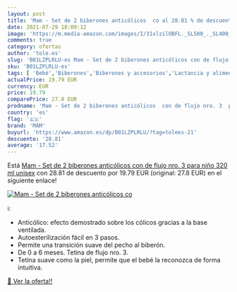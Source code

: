 ```yaml
---
layout: post
title: 'Mam - Set de 2 biberones anticólicos  co al 28.81 % de descuento'
date: 2021-07-29 18:09:12
image: 'https://m.media-amazon.com/images/I/31xlzilOBFL._SL500_._SL400_.jpg'
comments: true
category: ofertas
author: 'tole.es'
slug: 'B01LZPLRLU-es Mam - Set de 2 biberones anticólicos con de flujo nro. 3...'
sku: 'B01LZPLRLU-es'
tags: [ 'Bebé','Biberones','Biberones y accesorios','Lactancia y alimentación','biberones','mam', ]
actualPrice: 19.79 EUR
currency: EUR
price: 19.79
comparePrice: 27.8 EUR
prodname: 'Mam - Set de 2 biberones anticólicos  con de flujo nro. 3  para niño  320 ml  unisex'
country: 'es'
flag: '🇪🇸'
brand: 'MAM'
buyurl: 'https://www.amazon.es/dp/B01LZPLRLU/?tag=tolees-21'
descuento: '28.81'
average: '17.52'
---
```


Está [Mam - Set de 2 biberones anticólicos  con de flujo nro. 3  para niño  320 ml  unisex](https://www.amazon.es/dp/B01LZPLRLU/?tag=tolees-21) con 28.81 de descuento por 19.79 EUR (original: 27.8 EUR) en el siguiente enlace!

[![Mam - Set de 2 biberones anticólicos  co](https://m.media-amazon.com/images/I/31xlzilOBFL._SL500_._SL400_.jpg)](https://www.amazon.es/dp/B01LZPLRLU/?tag=tolees-21)

ℹ️:

- Anticólico: efecto demostrado sobre los cólicos gracias a la base ventilada.
- Autoesterilización fácil en 3 pasos.
- Permite una transición suave del pecho al biberón.
- De 0 a 6 meses. Tetina de flujo nro. 3.
- Tetina suave como la piel, permite que el bebé la reconozca de forma intuitiva.

[🛒 Ver la oferta!!](https://www.amazon.es/dp/B01LZPLRLU/?tag=tolees-21)
